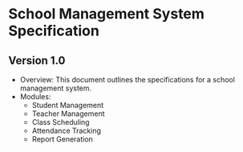 # School Management System Specification

## Version 1.0
- Overview: This document outlines the specifications for a school management system.
- Modules:
  - Student Management
  - Teacher Management
  - Class Scheduling
  - Attendance Tracking
  - Report Generation
